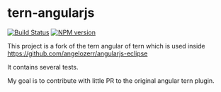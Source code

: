 # tern-angularjs

[![Build Status](https://secure.travis-ci.org/angelozerr/tern-angular1.png)](http://travis-ci.org/angelozerr/tern-angular1)
[![NPM version](https://img.shields.io/npm/v/tern-angular1.svg)](https://www.npmjs.org/package/tern-angular1)

This project is a fork of the tern angular of tern which is used inside https://github.com/angelozerr/angularjs-eclipse

It contains several tests.

My goal is to contribute with little PR to the original angular tern plugin.
